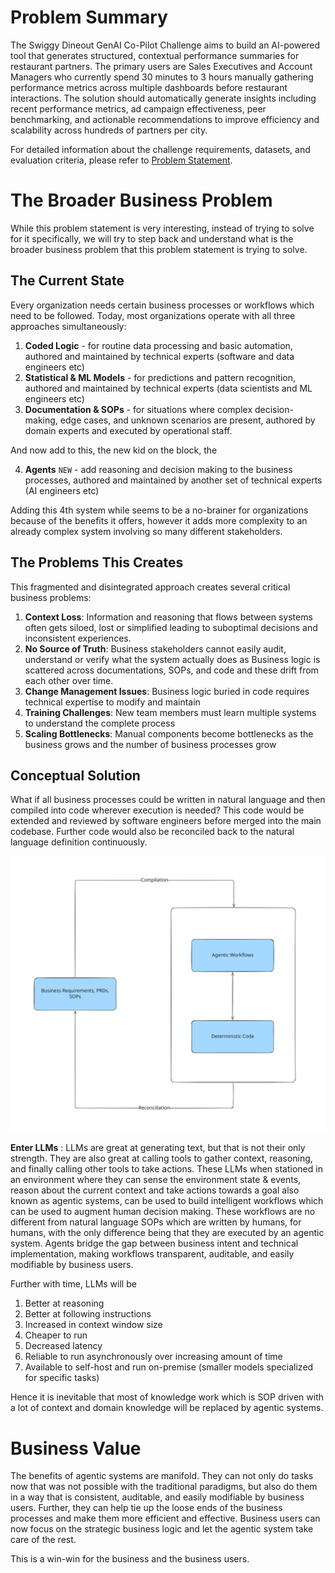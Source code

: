 # Problem Summary

The Swiggy Dineout GenAI Co-Pilot Challenge aims to build an AI-powered tool that generates structured, contextual performance summaries for restaurant partners. The primary users are Sales Executives and Account Managers who currently spend 30 minutes to 3 hours manually gathering performance metrics across multiple dashboards before restaurant interactions. The solution should automatically generate insights including recent performance metrics, ad campaign effectiveness, peer benchmarking, and actionable recommendations to improve efficiency and scalability across hundreds of partners per city.

For detailed information about the challenge requirements, datasets, and evaluation criteria, please refer to [Problem Statement](problem-statement.md).

# The Broader Business Problem
While this problem statement is very interesting, instead of trying to solve for it specifically, we will try to step back and understand what is the broader business problem that this problem statement is trying to solve.

## The Current State
Every organization needs certain business processes or workflows which need to be followed. Today, most organizations operate with all three approaches simultaneously:


1. **Coded Logic** - for routine data processing and basic automation, authored and maintained by technical experts (software and data engineers etc)
2. **Statistical & ML Models** - for predictions and pattern recognition, authored and maintained by technical experts (data scientists and ML engineers etc)
3. **Documentation & SOPs** - for situations where complex decision-making, edge cases, and unknown scenarios are present, authored by domain experts and executed by operational staff.

And now add to this, the new kid on the block, the 

4. **Agents** `NEW` - add reasoning and decision making to the business processes, authored and maintained by another set of technical experts (AI engineers etc)

Adding this 4th system while seems to be a no-brainer for organizations because of the benefits it offers, however it adds more complexity to an already complex system involving so many different stakeholders.

## The Problems This Creates
This fragmented and disintegrated approach creates several critical business problems:

1. **Context Loss**: Information and reasoning that flows between systems often gets siloed, lost or simplified leading to suboptimal decisions and inconsistent experiences.
2. **No Source of Truth**: Business stakeholders cannot easily audit, understand or verify what the system actually does as Business logic is scattered across documentations, SOPs, and code and these drift from each other over time.
3. **Change Management Issues**: Business logic buried in code requires technical expertise to modify and maintain
4. **Training Challenges**: New team members must learn multiple systems to understand the complete process
5. **Scaling Bottlenecks**: Manual components become bottlenecks as the business grows and the number of business processes grow

## Conceptual Solution
What if all business processes could be written in natural language and then compiled into code wherever execution is needed? This code would be extended and reviewed by software engineers before merged into the main codebase. Further code would also be reconciled back to the natural language definition continuously. 

![human-ai-interaction.svg](./images/human-ai-interaction.svg)

**Enter LLMs** : LLMs are great at generating text, but that is not their only strength. They are also great at calling tools to gather context, reasoning, and finally calling other tools to take actions. These LLMs when stationed in an environment where they can sense the environment state & events, reason about the current context and take actions towards a goal also known as agentic systems, can be used to build intelligent workflows which can be used to augment human decision making. These workflows are no different from natural language SOPs which are written by humans, for humans, with the only difference being that they are executed by an agentic system. Agents bridge the gap between business intent and technical implementation, making workflows transparent, auditable, and easily modifiable by business users.

Further with time, LLMs will be

1. Better at reasoning
2. Better at following instructions
3. Increased in context window size
4. Cheaper to run
5. Decreased latency
6. Reliable to run asynchronously over increasing amount of time
7. Available to self-host and run on-premise (smaller models specialized for specific tasks)

Hence it is inevitable that most of knowledge work which is SOP driven with a lot of context and domain knowledge will be replaced by agentic systems. 

# Business Value
The benefits of agentic systems are manifold. They can not only do tasks now that was not possible with the traditional paradigms, but also do them in a way that is consistent, auditable, and easily modifiable by business users. Further, they can help tie up the loose ends of the business processes and make them more efficient and effective. Business users can now focus on the strategic business logic and let the agentic system take care of the rest.

This is a win-win for the business and the business users.





